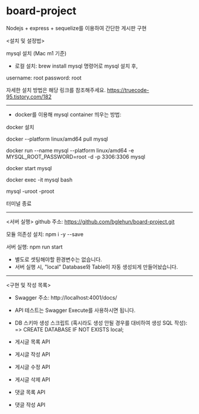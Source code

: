 # board-project

Nodejs + express + sequelize를 이용하여 간단한 게시판 구현

<설치 및 설정법>

mysql 설치 (Mac m1 기준)

- 로컬 설치: 
brew install mysql 명령어로 mysql 설치 후,

username: root
password: root

자세한 설치 방법은 해당 링크를 참조해주세요. https://truecode-95.tistory.com/182

--------------------------------------------------------

- docker를 이용해 mysql container 띄우는 방법:

docker 설치

docker --platform linux/amd64 pull mysql

docker run --name mysql --platform linux/amd64 -e MYSQL_ROOT_PASSWORD=root -d -p 3306:3306 mysql

docker start mysql

docker exec -it mysql bash

mysql -uroot -proot

터미널 종료

--------------------------------------------------------

<서버 실행>
github 주소: https://github.com/bglehun/board-project.git

모듈 의존성 설치: npm i -y --save

서버 실행: npm run start 

* 별도로 셋팅해야할 환경변수는 없습니다.
* 서버 실행 시, "local" Database와 Table이 자동 생성되게 만들어놨습니다.

--------------------------------------------------------

<구현 및 작성 목록>
* Swagger 주소: http://localhost:4001/docs/

* API 테스트는 Swagger Execute를 사용하시면 됩니다.

- DB 스키마 생성 스크립트 (혹시라도 생성 안될 경우를 대비하여 생성 SQL 작성):
=> CREATE DATABASE IF NOT EXISTS local;

- 게시글 목록 API
- 게시글 작성 API
- 게시글 수정 API
- 게시글 삭제 API

- 댓글 목록 API
- 댓글 작성 API

